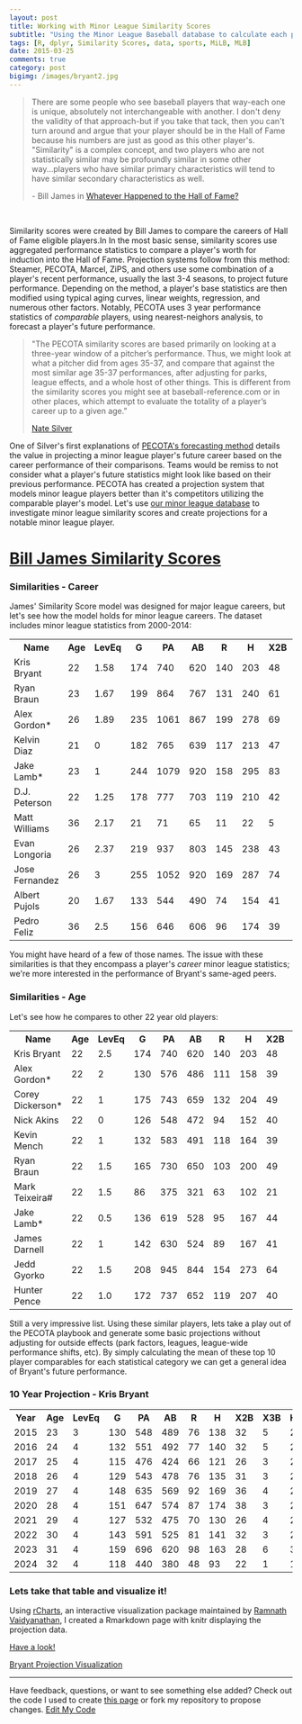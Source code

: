 ```yaml
---
layout: post
title: Working with Minor League Similarity Scores
subtitle: "Using the Minor League Baseball database to calculate each players most similar comparison."
tags: [R, dplyr, Similarity Scores, data, sports, MiLB, MLB]
date: 2015-03-25
comments: true
category: post
bigimg: /images/bryant2.jpg
---
```


<p><blockquote>
There are some people who see baseball players that way-each one is unique, absolutely not interchangeable with another. I don't deny the validity of that approach-but if you take that tack, then you can't turn around and argue that your player should be in the Hall of Fame because his numbers are just as good as this other player's. "Similarity" is a complex concept, and two players who are not statistically similar may be profoundly similar in some other way...players who have similar primary characteristics will tend to have similar secondary characteristics as well.

<p> - Bill James in <a href="https://books.google.com/books?id=f_v8RmhGjekC&pg=PT101&dq=similarity+score+bill+james&hl=en&sa=X&ei=lmIAVcabOsu4ggTAkoS4DA&ved=0CDYQ6AEwBA#v=onepage&q=similarity%20score%20bill%20james&f=false">Whatever Happened to the Hall of Fame?</a></p></blockquote>
</p>

<br>

Similarity scores were created by Bill James to compare the careers of Hall of Fame eligible players.In  In the most basic sense, similarity scores use aggregated performance statistics to compare a player's worth for induction into the Hall of Fame. Projection systems follow from this method: Steamer, PECOTA, Marcel, ZiPS, and others use some combination of a player's recent performance, usually the last 3-4 seasons, to project future performance. Depending on the method, a player's base statistics are then modified using typical aging curves, linear weights, regression, and numerous other factors. Notably, PECOTA uses 3 year performance statistics of <i>comparable</i> players, using nearest-neighors analysis, to forecast a player's future performance.

<p><blockquote>
"The PECOTA similarity scores are based primarily on looking at a three-year window of a pitcher’s performance. Thus, we might look at what a pitcher did from ages 35-37, and compare that against the most similar age 35-37 performances, after adjusting for parks, league effects, and a whole host of other things. This is different from the similarity scores you might see at baseball-reference.com or in other places, which attempt to evaluate the totality of a player’s career up to a given age."
<p>
<a href="http://web.archive.org/web/20120205121306/http://www.baseballprospectus.com/unfiltered/?p=136">Nate Silver</a>
</p>
</blockquote></p>

One of Silver's first explanations of <a href="http://www.baseballprospectus.com/article.php?articleid=2659">PECOTA's forecasting method</a> details the value in projecting a minor league player's future career based on the career performance of their comparisons. Teams would be remiss to not consider what a player's future statistics might look like based on their previous performance. PECOTA has created a projection system that models minor league players better than it's competitors utilizing the comparable player's model. Let's use <a href="http://mikelee.co/milb-scraper-with-rvest/">our minor league database</a> to investigate minor league similarity scores and create projections for a notable minor league player.

<h1><a href="http://www.baseball-reference.com/about/similarity.shtml">Bill James Similarity Scores</a></h1>

<h3>Similarities - Career</h3>
James' Similarity Score model was designed for major league careers, but let's see how the model holds for minor league careers. The dataset includes minor league statistics from 2000-2014:

<p><div class="table-responsive"><table class="table table-hover" width="100%">
<th>Name</th><th>Age</th><th>LevEq</th><th>G</th><th>PA</th><th>AB</th><th>R</th><th>H</th><th>X2B</th><th>X3B</th><th>HR</th><th>RBI</th><th>SB</th><th>CS</th><th>BB</th><th>SO</th><th>BA</th><th>OBP</th><th>SLG</th><th>OPS</th><th>TB</th><th>SS</th></tr>
 <tr class="success"><td>Kris Bryant</td><td>22</td><td>1.58</td><td>174</td><td>740</td><td>620</td><td>140</td><td>203</td><td>48</td><td>3</td><td>52</td><td>142</td><td>16</td><td>4</td><td>97</td><td>197</td><td>0.327</td><td>0.428</td><td>0.666</td><td>1.094</td><td>413</td><td>1000</td></tr>
 <tr><td>Ryan Braun</td><td>23</td><td>1.67</td><td>199</td><td>864</td><td>767</td><td>131</td><td>240</td><td>61</td><td>6</td><td>42</td><td>144</td><td>34</td><td>12</td><td>70</td><td>151</td><td>0.313</td><td>0.375</td><td>0.572</td><td>0.947</td><td>439</td><td>926</td></tr>
 <tr><td>Alex Gordon*</td><td>26</td><td>1.89</td><td>235</td><td>1061</td><td>867</td><td>199</td><td>278</td><td>69</td><td>5</td><td>48</td><td>170</td><td>30</td><td>5</td><td>155</td><td>212</td><td>0.321</td><td>0.438</td><td>0.578</td><td>1.016</td><td>501</td><td>906</td></tr>
 <tr><td>Kelvin Diaz</td><td>21</td><td>0</td><td>182</td><td>765</td><td>639</td><td>117</td><td>213</td><td>47</td><td>7</td><td>22</td><td>147</td><td>23</td><td>12</td><td>74</td><td>92</td><td>0.333</td><td>0.426</td><td>0.532</td><td>0.958</td><td>340</td><td>903</td></tr>
 <tr><td>Jake Lamb*</td><td>23</td><td>1</td><td>244</td><td>1079</td><td>920</td><td>158</td><td>295</td><td>83</td><td>10</td><td>37</td><td>193</td><td>10</td><td>2</td><td>127</td><td>229</td><td>0.321</td><td>0.406</td><td>0.553</td><td>0.959</td><td>509</td><td>902</td></tr>
 <tr><td>D.J. Peterson</td><td>22</td><td>1.25</td><td>178</td><td>777</td><td>703</td><td>119</td><td>210</td><td>42</td><td>2</td><td>44</td><td>158</td><td>8</td><td>2</td><td>65</td><td>158</td><td>0.299</td><td>0.362</td><td>0.552</td><td>0.914</td><td>388</td><td>896</td></tr>
 <tr><td>Matt Williams</td><td>36</td><td>2.17</td><td>21</td><td>71</td><td>65</td><td>11</td><td>22</td><td>5</td><td>0</td><td>5</td><td>15</td><td>1</td><td>0</td><td>6</td><td>5</td><td>0.338</td><td>0.394</td><td>0.646</td><td>1.04</td><td>42</td><td>894</td></tr>
 <tr><td>Evan Longoria</td><td>26</td><td>2.37</td><td>219</td><td>937</td><td>803</td><td>145</td><td>238</td><td>43</td><td>1</td><td>47</td><td>160</td><td>8</td><td>2</td><td>104</td><td>170</td><td>0.296</td><td>0.385</td><td>0.528</td><td>0.913</td><td>424</td><td>890</td></tr>
 <tr><td>Jose Fernandez</td><td>26</td><td>3</td><td>255</td><td>1052</td><td>920</td><td>169</td><td>287</td><td>74</td><td>5</td><td>41</td><td>182</td><td>19</td><td>10</td><td>104</td><td>184</td><td>0.312</td><td>0.389</td><td>0.537</td><td>0.926</td><td>494</td><td>889</td></tr>
 <tr><td>Albert Pujols</td><td>20</td><td>1.67</td><td>133</td><td>544</td><td>490</td><td>74</td><td>154</td><td>41</td><td>7</td><td>19</td><td>96</td><td>4</td><td>5</td><td>46</td><td>47</td><td>0.314</td><td>0.378</td><td>0.543</td><td>0.921</td><td>266</td><td>887</td></tr>
 <tr><td>Pedro Feliz</td><td>36</td><td>2.5</td><td>156</td><td>646</td><td>606</td><td>96</td><td>174</td><td>39</td><td>2</td><td>38</td><td>119</td><td>1</td><td>2</td><td>31</td><td>110</td><td>0.287</td><td>0.321</td><td>0.546</td><td>0.867</td><td>331</td><td>883</td></tr>
</table></div></p>

You might have heard of a few of those names. The issue with these similarities is that they encompass a player's <i>career</i> minor league statistics; we're more interested in the performance of Bryant's same-aged peers. 

<h3>Similarities - Age</h3>
Let's see how he compares to other 22 year old players:

<p><div class="table-responsive"><table class="table table-hover">
<th>Name</th><th>Age</th><th>LevEq</th><th>G</th><th>PA</th><th>AB</th><th>R</th><th>H</th><th>X2B</th><th>X3B</th><th>HR</th><th>RBI</th><th>SB</th><th>CS</th><th>BB</th><th>SO</th><th>BA</th><th>OBP</th><th>SLG</th><th>OPS</th><th>TB</th><th>SS</th></tr>
 <tr class="success"><td>Kris Bryant</td><td>22</td><td>2.5</td><td>174</td><td>740</td><td>620</td><td>140</td><td>203</td><td>48</td><td>3</td><td>52</td><td>142</td><td>16</td><td>4</td><td>97</td><td>197</td><td>0.327</td><td>0.428</td><td>0.666</td><td>1.095</td><td>413</td><td>1000</td></tr>
 <tr><td>Alex Gordon*</td><td>22</td><td>2</td><td>130</td><td>576</td><td>486</td><td>111</td><td>158</td><td>39</td><td>1</td><td>29</td><td>101</td><td>22</td><td>3</td><td>72</td><td>113</td><td>0.325</td><td>0.427</td><td>0.588</td><td>1.016</td><td>286</td><td>932</td></tr>
 <tr><td>Corey Dickerson*</td><td>22</td><td>1</td><td>175</td><td>743</td><td>659</td><td>132</td><td>204</td><td>49</td><td>14</td><td>45</td><td>148</td><td>21</td><td>12</td><td>67</td><td>150</td><td>0.31</td><td>0.38</td><td>0.631</td><td>1.011</td><td>416</td><td>924</td></tr>
 <tr><td>Nick Akins</td><td>22</td><td>0</td><td>126</td><td>548</td><td>472</td><td>94</td><td>152</td><td>40</td><td>7</td><td>32</td><td>120</td><td>5</td><td>5</td><td>58</td><td>135</td><td>0.322</td><td>0.407</td><td>0.64</td><td>1.047</td><td>302</td><td>921</td></tr>
 <tr><td>Kevin Mench</td><td>22</td><td>1</td><td>132</td><td>583</td><td>491</td><td>118</td><td>164</td><td>39</td><td>9</td><td>27</td><td>121</td><td>19</td><td>7</td><td>78</td><td>72</td><td>0.334</td><td>0.427</td><td>0.615</td><td>1.042</td><td>302</td><td>909</td></tr>
 <tr><td>Ryan Braun</td><td>22</td><td>1.5</td><td>165</td><td>730</td><td>650</td><td>103</td><td>200</td><td>49</td><td>6</td><td>32</td><td>122</td><td>30</td><td>9</td><td>55</td><td>140</td><td>0.308</td><td>0.367</td><td>0.549</td><td>0.917</td><td>357</td><td>907</td></tr>
 <tr><td>Mark Teixeira#</td><td>22</td><td>1.5</td><td>86</td><td>375</td><td>321</td><td>63</td><td>102</td><td>21</td><td>5</td><td>19</td><td>69</td><td>5</td><td>2</td><td>46</td><td>60</td><td>0.318</td><td>0.413</td><td>0.592</td><td>1.005</td><td>190</td><td>904</td></tr>
 <tr><td>Jake Lamb*</td><td>22</td><td>0.5</td><td>136</td><td>619</td><td>528</td><td>95</td><td>167</td><td>44</td><td>5</td><td>22</td><td>109</td><td>8</td><td>2</td><td>74</td><td>126</td><td>0.316</td><td>0.405</td><td>0.544</td><td>0.949</td><td>287</td><td>902</td></tr>
 <tr><td>James Darnell</td><td>22</td><td>1</td><td>142</td><td>630</td><td>524</td><td>89</td><td>167</td><td>41</td><td>5</td><td>22</td><td>96</td><td>9</td><td>7</td><td>98</td><td>101</td><td>0.319</td><td>0.428</td><td>0.542</td><td>0.97</td><td>284</td><td>901</td></tr>
 <tr><td>Jedd Gyorko</td><td>22</td><td>1.5</td><td>208</td><td>945</td><td>844</td><td>154</td><td>273</td><td>64</td><td>2</td><td>32</td><td>155</td><td>14</td><td>4</td><td>92</td><td>171</td><td>0.323</td><td>0.392</td><td>0.518</td><td>0.909</td><td>437</td><td>900</td></tr>
 <tr><td>Hunter Pence</td><td>22</td><td>1.0</td><td>172</td><td>737</td><td>652</td><td>119</td><td>207</td><td>40</td><td>5</td><td>39</td><td>127</td><td>12</td><td>10</td><td>79</td><td>120</td><td>0.317</td><td>0.391</td><td>0.574</td><td>0.964</td><td>374</td><td>898</td></tr>
</table></div></p>

Still a very impressive list. Using these similar players, lets take a play out of the PECOTA playbook and generate some basic projections without adjusting for outside effects (park factors, leagues, league-wide performance shifts, etc). By simply calculating the mean of these top 10 player comparables for each statistical category we can get a general idea of Bryant's future performance.

<h3>10 Year Projection - Kris Bryant</h3>


<p><div class="table-responsive"><table class="table table-hover"><th>Year</th><th>Age</th><th>LevEq</th><th>G</th><th>PA</th><th>AB</th><th>R</th><th>H</th><th>X2B</th><th>X3B</th><th>HR</th><th>RBI</th><th>SB</th><th>CS</th><th>BB</th><th>SO</th><th>BA</th><th>OBP</th><th>SLG</th><th>OPS</th><th>Count</th></tr>
 <tr><td>2015</td><td>23</td><td>3</td><td>130</td><td>548</td><td>489</td><td>76</td><td>138</td><td>32</td><td>5</td><td>24</td><td>83</td><td>9</td><td>4</td><td>47</td><td>105</td><td>0.282</td><td>0.35</td><td>0.515</td><td>0.865</td><td>10</td></tr>
 <tr><td>2016</td><td>24</td><td>4</td><td>132</td><td>551</td><td>492</td><td>77</td><td>140</td><td>32</td><td>5</td><td>23</td><td>77</td><td>8</td><td>4</td><td>49</td><td>107</td><td>0.285</td><td>0.354</td><td>0.51</td><td>0.864</td><td>9</td></tr>
 <tr><td>2017</td><td>25</td><td>4</td><td>115</td><td>476</td><td>424</td><td>66</td><td>121</td><td>26</td><td>3</td><td>20</td><td>72</td><td>7</td><td>4</td><td>43</td><td>89</td><td>0.285</td><td>0.356</td><td>0.502</td><td>0.859</td><td>8</td></tr>
 <tr><td>2018</td><td>26</td><td>4</td><td>129</td><td>543</td><td>478</td><td>76</td><td>135</td><td>31</td><td>3</td><td>22</td><td>73</td><td>7</td><td>4</td><td>56</td><td>93</td><td>0.282</td><td>0.363</td><td>0.498</td><td>0.861</td><td>6</td></tr>
 <tr><td>2019</td><td>27</td><td>4</td><td>148</td><td>635</td><td>569</td><td>92</td><td>169</td><td>36</td><td>4</td><td>28</td><td>94</td><td>15</td><td>6</td><td>58</td><td>104</td><td>0.297</td><td>0.365</td><td>0.522</td><td>0.887</td><td>5</td></tr>
 <tr><td>2020</td><td>28</td><td>4</td><td>151</td><td>647</td><td>574</td><td>87</td><td>174</td><td>38</td><td>3</td><td>25</td><td>94</td><td>11</td><td>3</td><td>64</td><td>109</td><td>0.303</td><td>0.376</td><td>0.51</td><td>0.886</td><td>5</td></tr>
 <tr><td>2021</td><td>29</td><td>4</td><td>127</td><td>532</td><td>475</td><td>70</td><td>130</td><td>26</td><td>4</td><td>20</td><td>77</td><td>5</td><td>3</td><td>47</td><td>96</td><td>0.274</td><td>0.343</td><td>0.472</td><td>0.815</td><td>5</td></tr>
 <tr><td>2022</td><td>30</td><td>4</td><td>143</td><td>591</td><td>525</td><td>81</td><td>141</td><td>32</td><td>3</td><td>21</td><td>81</td><td>10</td><td>3</td><td>56</td><td>104</td><td>0.269</td><td>0.345</td><td>0.461</td><td>0.806</td><td>5</td></tr>
 <tr><td>2023</td><td>31</td><td>4</td><td>159</td><td>696</td><td>620</td><td>98</td><td>163</td><td>28</td><td>6</td><td>30</td><td>93</td><td>9</td><td>4</td><td>64</td><td>120</td><td>0.263</td><td>0.336</td><td>0.473</td><td>0.808</td><td>2</td></tr>
 <tr><td>2024</td><td>32</td><td>4</td><td>118</td><td>440</td><td>380</td><td>48</td><td>93</td><td>22</td><td>1</td><td>14</td><td>63</td><td>3</td><td>1</td><td>46</td><td>60</td><td>0.245</td><td>0.327</td><td>0.418</td><td>0.745</td><td>2</td></tr>
</table></div></p>


<h3>Lets take that table and visualize it! </h3>
<p></p>Using <a href="http://ramnathv.github.io/rCharts">rCharts</a>, an interactive visualization package maintained by <a href="https://github.com/ramnathv">Ramnath Vaidyanathan</a>, I created a Rmarkdown page with knitr displaying the projection data.

<a href="http://mikelee.co/bryant-visualization/">Have a look!</a>
<p></p>
<div class="well"><a class="btn btn-primary btn-lg btn-block" href="http://mikelee.co/bryant-visualization/">Bryant Projection Visualization</a></p></button></div>


<hr>

<p>Have feedback, questions, or want to see something else added? Check out the code I used to create <a href="https://github.com/mikeleeco/mikeleeco.github.com/blob/master/_posts/2015-03-25-milb-similarity-scores.md">this page</a> or fork my repository to propose changes. <a class="btn btn-primary" href="https://github.com/mikeleeco/Kris-Bryant-Projection/fork">Edit My Code</a></p>